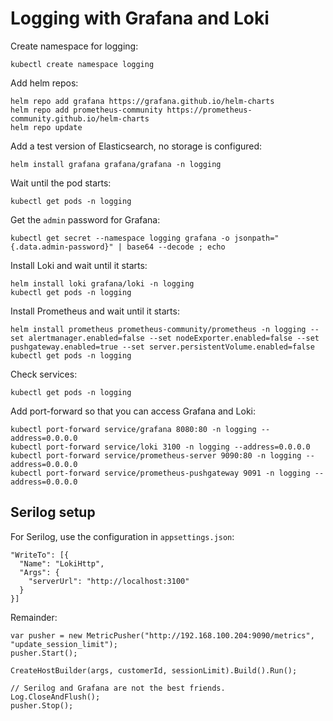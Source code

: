 # Logging with Grafana and Loki

Create namespace for logging:

```
kubectl create namespace logging
```

Add helm repos:

```
helm repo add grafana https://grafana.github.io/helm-charts
helm repo add prometheus-community https://prometheus-community.github.io/helm-charts
helm repo update
```

Add a test version of Elasticsearch, no storage is configured:

```
helm install grafana grafana/grafana -n logging
```

Wait until the pod starts:

```
kubectl get pods -n logging
```

Get the `admin` password for Grafana:

```
kubectl get secret --namespace logging grafana -o jsonpath="{.data.admin-password}" | base64 --decode ; echo
```

Install Loki and wait until it starts:

```
helm install loki grafana/loki -n logging 
kubectl get pods -n logging
```

Install Prometheus and wait until it starts:

```
helm install prometheus prometheus-community/prometheus -n logging --set alertmanager.enabled=false --set nodeExporter.enabled=false --set pushgateway.enabled=true --set server.persistentVolume.enabled=false
kubectl get pods -n logging
```

Check services:

```
kubectl get pods -n logging
```

Add port-forward so that you can access Grafana and Loki:

```
kubectl port-forward service/grafana 8080:80 -n logging --address=0.0.0.0
kubectl port-forward service/loki 3100 -n logging --address=0.0.0.0
kubectl port-forward service/prometheus-server 9090:80 -n logging --address=0.0.0.0
kubectl port-forward service/prometheus-pushgateway 9091 -n logging --address=0.0.0.0
```

## Serilog setup


For Serilog, use the configuration in `appsettings.json`:

```
"WriteTo": [{
  "Name": "LokiHttp",
  "Args": {
    "serverUrl": "http://localhost:3100"
  }
}]
```

Remainder:

```
var pusher = new MetricPusher("http://192.168.100.204:9090/metrics", "update_session_limit");
pusher.Start();

CreateHostBuilder(args, customerId, sessionLimit).Build().Run();

// Serilog and Grafana are not the best friends.
Log.CloseAndFlush();
pusher.Stop();
```
